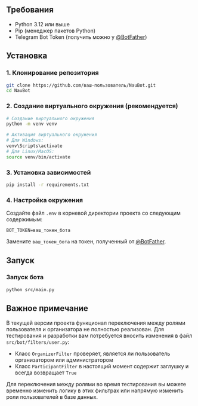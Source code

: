 
## Требования
- Python 3.12 или выше
- Pip (менеджер пакетов Python)
- Telegram Bot Token (получить можно у [@BotFather](https://t.me/BotFather))

## Установка

### 1. Клонирование репозитория
```bash
git clone https://github.com/ваш-пользователь/NauBot.git
cd NauBot
```

### 2. Создание виртуального окружения (рекомендуется)
```bash
# Создание виртуального окружения
python -m venv venv

# Активация виртуального окружения
# Для Windows:
venv\Scripts\activate
# Для Linux/MacOS:
source venv/bin/activate
```

### 3. Установка зависимостей
```bash
pip install -r requirements.txt
```

### 4. Настройка окружения
Создайте файл `.env` в корневой директории проекта со следующим содержимым:
```
BOT_TOKEN=ваш_токен_бота
```
Замените `ваш_токен_бота` на токен, полученный от [@BotFather](https://t.me/BotFather).

## Запуск

### Запуск бота
```bash
python src/main.py
```

## Важное примечание
В текущей версии проекта функционал переключения между ролями пользователя и организатора не полностью реализован. Для тестирования и разработки вам потребуется вносить изменения в файл `src/bot/filters/user.py`:

- Класс `OrganizerFilter` проверяет, является ли пользователь организатором или администратором
- Класс `ParticipantFilter` в настоящий момент содержит заглушку и всегда возвращает `True`

Для переключения между ролями во время тестирования вы можете временно изменить логику в этих фильтрах или напрямую изменить роли пользователей в базе данных.

